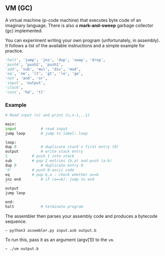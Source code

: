 ## VM (GC)

A virtual machine (p-code machine) that executes byte code of an imaginary language. There is also a **mark-and-sweep** garbage collector (gc) implemented.

You can experiment writing your own program (unfortunately, in assembly). It follows a list of the available instructions and a simple example for practice. 

```python
'halt', 'jump', 'jnz', 'dup', 'swap', 'drop', 
'push4', 'push2', 'push1', 
'add', 'sub', 'mul', 'div', 'mod', 
'eq', 'ne', 'lt', 'gt', 'le', 'ge', 
'not', 'and', 'or', 
'input', 'output', 
'clock', 
'cons', 'hd', 'tl'
```

### Example

```python
# Read input (n) and print [n,n-1,..1]

main:
input			# read input
jump loop		# jump to label: loop

loop:
dup 0			# duplicate stack's first entry (0)
output			# write stack entry
1 			# push 1 into stack
sub			# pop 2 entries (b,a) and push (a-b)
dup 0			# duplicate entry 0
'0'			# push 0-ascii code
eq 			# pop b,a : check whether a==b
jnz end			# if (a==b): jump to end
'-'	
output
jump loop

end:
halt			# terminate program


```

The assembler then parses your assembly code and produces a bytecode sequence.

```
~ python3 assembler.py input.asb output.b
```

To run this, pass it as an argument (argv[1]) to the `vm`.

```
~ ./vm output.b
```